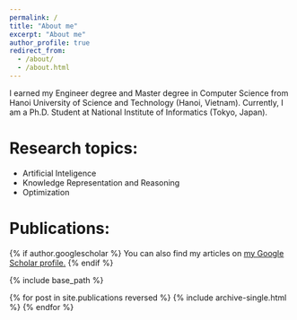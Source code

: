 ```yaml
---
permalink: /
title: "About me"
excerpt: "About me"
author_profile: true
redirect_from: 
  - /about/
  - /about.html
---
```


I earned my Engineer degree and Master degree in Computer Science from Hanoi University of Science and Technology (Hanoi, Vietnam). Currently, I am a Ph.D. Student at National Institute of Informatics (Tokyo, Japan).

Research topics: 
======
- Artificial Inteligence
- Knowledge Representation and Reasoning
- Optimization


Publications: 
======
{% if author.googlescholar %}
  You can also find my articles on <u><a href="{{author.googlescholar}}">my Google Scholar profile</a>.</u>
{% endif %}

{% include base_path %}

{% for post in site.publications reversed %}
  {% include archive-single.html %}
{% endfor %}
